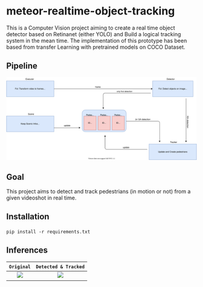 # meteor-realtime-object-tracking

This is a Computer Vision project aiming to create a real time object detector based on Retinanet (either YOLO) and Build a logical tracking system in the mean time. The implementation of this prototype has been based from transfer Learning with pretrained models on COCO Dataset.


## Pipeline
      
<p align="center">
  <img src="https://github.com/IsmaelMekene/meteor-realtime-object-tracking/blob/main/data/pipeline.svg"/>
</p>


## Goal 

This project aims to detect and track pedestrians (in motion or not) from a given videoshot in real time.

## Installation 

`pip install -r requirements.txt`

## Inferences

`Original`             |  `Detected & Tracked`
:-------------------------:|:-------------------------:
![](https://github.com/IsmaelMekene/meteor-realtime-object-tracking/blob/main/data/testvid.gif)  |  ![](https://github.com/IsmaelMekene/meteor-realtime-object-tracking/blob/main/data/detection.gif)
